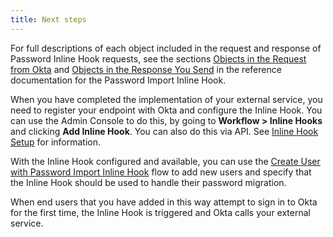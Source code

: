 ```yaml
---
title: Next steps
---
```


For full descriptions of each object included in the request and response of Password Inline Hook requests, see the sections [Objects in the Request from Okta](/docs/reference/password-hook/#objects-in-the-request-from-okta) and [Objects in the Response You Send](/docs/reference/password-hook/#objects-in-response-you-send) in the reference documentation for the Password Import Inline Hook.

When you have completed the implementation of your external service, you need to register your endpoint with Okta and configure the Inline Hook. You can use the Admin Console to do this, by going to **Workflow > Inline Hooks** and clicking **Add Inline Hook**. You can also do this via API. See [Inline Hook Setup](/docs/concepts/inline-hooks/#inline-hook-setup) for information.

With the Inline Hook configured and available, you can use the [Create User with Password Import Inline Hook](/docs/reference/api/users#create-user-with-password-import-inline-hook) flow to add new users and specify that the Inline Hook should be used to handle their password migration.

When end users that you have added in this way attempt to sign in to Okta for the first time, the Inline Hook is triggered and Okta calls your external service.

